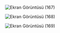 


![Ekran Görüntüsü (167)](https://github.com/sinemguler/analysis/assets/62998273/5eda752a-6620-43fe-ac67-f943b744ef35)




![Ekran Görüntüsü (168)](https://github.com/sinemguler/analysis/assets/62998273/50da073a-9173-4fb1-86cf-122c7536123c)




![Ekran Görüntüsü (169)](https://github.com/sinemguler/analysis/assets/62998273/33bdda13-f327-41bd-8680-98ab3fc94e8d)
